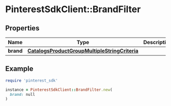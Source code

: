 # PinterestSdkClient::BrandFilter

## Properties

| Name | Type | Description | Notes |
| ---- | ---- | ----------- | ----- |
| **brand** | [**CatalogsProductGroupMultipleStringCriteria**](.md) |  |  |

## Example

```ruby
require 'pinterest_sdk'

instance = PinterestSdkClient::BrandFilter.new(
  brand: null
)
```

